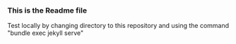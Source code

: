 ### This is the Readme file

Test locally by changing directory to this repository and using the command "bundle exec jekyll serve"
